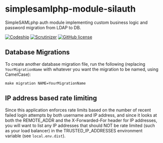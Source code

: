 # simplesamlphp-module-silauth
SimpleSAMLphp auth module implementing custom business logic and password 
migration from LDAP to DB.

[![Codeship](https://img.shields.io/codeship/ab32f060-a43b-0134-d104-463a26eaa663.svg?style=flat-square)](https://app.codeship.com/projects/190461)
[![Scrutinizer](https://img.shields.io/scrutinizer/g/silinternational/simplesamlphp-module-silauth.svg?style=flat-square)](https://scrutinizer-ci.com/g/silinternational/simplesamlphp-module-silauth/)
[![GitHub license](https://img.shields.io/badge/license-MIT-blue.svg?style=flat-square)](https://raw.githubusercontent.com/silinternational/simplesamlphp-module-silauth/develop/LICENSE)

## Database Migrations
To create another database migration file, run the following (replacing 
`YourMigrationName` with whatever you want the migration to be named, using 
CamelCase):

    make migration NAME=YourMigrationName

## IP address based rate limiting
Since this application enforces rate limits based on the number of recent 
failed login attempts by both username and IP address, and since it looks at 
both the REMOTE_ADDR and the X-Forwarded-For header for IP addresses, you will 
want to list any IP addresses that should NOT be rate limited (such as your 
load balancer) in the TRUSTED_IP_ADDRESSES environment variable (see 
`local.env.dist`).
